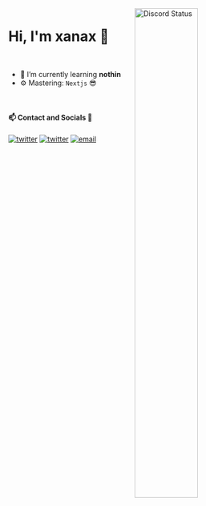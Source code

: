 <img width="50%" align="right" alt="Discord Status" src="https://github-readme-stats.vercel.app/api/top-langs/?username=ankordii&layout=compact&theme=codeSTACKr">

# Hi, I'm xanax 👋

<br>

- 🌱 I’m currently learning **nothin**
- ⚙️ Mastering: `Nextjs` 😎

<br>

#### 📫 Contact and Socials 🔎

<a href="https://twitter.com/XanaxWasTaken" target="_blank"><img alt="twitter" align="center" src="https://img.shields.io/badge/-Twitter-0D1117?style=flat-square&logo=twitter&logoColor=white"></a>
<a href="https://www.twitch.tv/3xanax" target="_blank"><img alt="twitter" align="center" src="https://img.shields.io/badge/-Twitch-0D1117?style=flat-square&logo=twitch&logoColor=white"></a>
<a href="mailto:xanax@4uss.cyou" target="_blank"><img alt="email" align="center" src="https://img.shields.io/badge/-Email-0D1117?style=flat-square&&logo=gmail&logoColor=white"></a>
